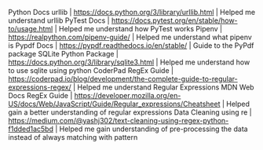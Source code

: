 Python Docs urllib | https://docs.python.org/3/library/urllib.html | Helped me understand urllib
PyTest Docs | https://docs.pytest.org/en/stable/how-to/usage.html | Helped me understand how PyTest works
Pipenv | https://realpython.com/pipenv-guide/ | Helped me understand what pipenv is
Pypdf Docs | https://pypdf.readthedocs.io/en/stable/ | Guide to the PyPdf package
SQLite Python Package | https://docs.python.org/3/library/sqlite3.html | Helped me understand how to use sqlite using python
CoderPad RegEx Guide | https://coderpad.io/blog/development/the-complete-guide-to-regular-expressions-regex/ | Helped me understand Regular Expressions
MDN Web Docs RegEx Guide | https://developer.mozilla.org/en-US/docs/Web/JavaScript/Guide/Regular_expressions/Cheatsheet | Helped gain a better understanding of regular expressions
Data Cleaning using re | https://medium.com/@yashj302/text-cleaning-using-regex-python-f1dded1ac5bd | Helped me gain understanding of pre-processing the data instead of always matching with pattern
